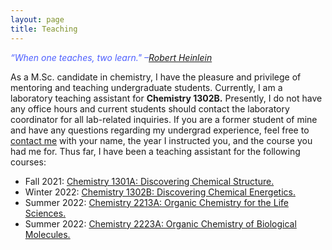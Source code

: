 ```yaml
---
layout: page
title: Teaching
---
```


<span style = "color:#4D5FFF">*“When one teaches, two learn." –[Robert Heinlein](https://www.goodreads.com/author/show/205.Robert_A_Heinlein)* </span>

As a M.Sc. candidate in chemistry, I have the pleasure and privilege of mentoring and teaching undergraduate students. 
Currently, I am a laboratory teaching assistant for **Chemistry 1302B.**
Presently, I do not have any office hours and current students should contact the laboratory coordinator for all lab-related inquiries. If you are a former student of mine and have any questions regarding my undergrad experience, feel free to [contact me](https://mraheb.github.io/contactme/) with your name, the year I instructed you, and the course you had me for. Thus far, I have been a teaching assistant for the following courses:

* Fall 2021: [Chemistry 1301A: Discovering Chemical Structure.](https://www.uwo.ca/chem/undergraduate/current_students/course_information/index.html)
* Winter 2022: [Chemistry 1302B: Discovering Chemical Energetics.](https://www.uwo.ca/chem/undergraduate/current_students/course_information/index.html)
* Summer 2022: [Chemistry 2213A: Organic Chemistry for the Life Sciences.](https://www.uwo.ca/chem/undergraduate/current_students/course_information/index.html)
* Summer 2022: [Chemistry 2223A: Organic Chemistry of Biological Molecules.](https://www.uwo.ca/chem/undergraduate/current_students/course_information/index.html)


